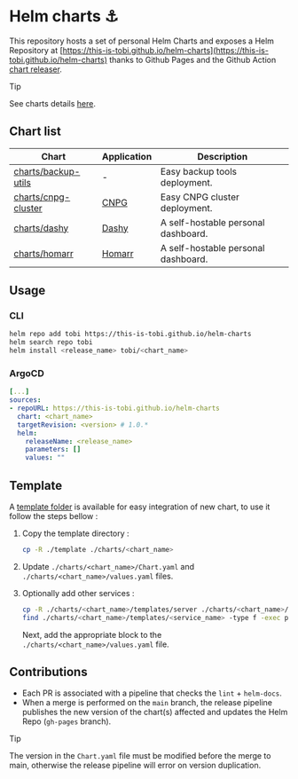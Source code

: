 # Helm charts :anchor:

This repository hosts a set of personal Helm Charts and exposes a Helm Repository at [https://this-is-tobi.github.io/helm-charts](https://this-is-tobi.github.io/helm-charts) thanks to Github Pages and the Github Action [chart releaser](https://github.com/helm/chart-releaser-action).

> [!TIP]
> See charts details [here](https://this-is-tobi.github.io/helm-charts/index.yaml).

## Chart list

| Chart                                        | Application                                | Description                         |
| -------------------------------------------- | ------------------------------------------ | ----------------------------------- |
| [charts/backup-utils](./charts/backup-utils) | -                                          | Easy backup tools deployment.       |
| [charts/cnpg-cluster](./charts/cnpg-cluster) | [CNPG](https://cloudnative-pg.io)          | Easy CNPG cluster deployment.       |
| [charts/dashy](./charts/dashy)               | [Dashy](https://github.com/lissy93/dashy)  | A self-hostable personal dashboard. |
| [charts/homarr](./charts/homarr)             | [Homarr](https://github.com/ajnart/homarr) | A self-hostable personal dashboard. |

## Usage

### CLI

```sh
helm repo add tobi https://this-is-tobi.github.io/helm-charts
helm search repo tobi
helm install <release_name> tobi/<chart_name>
```

### ArgoCD

```yaml
[...]
sources:
- repoURL: https://this-is-tobi.github.io/helm-charts
  chart: <chart_name>
  targetRevision: <version> # 1.0.*
  helm:
    releaseName: <release_name>
    parameters: []
    values: ""
```

## Template

A [template folder](./template/) is available for easy integration of new chart, to use it follow the steps bellow :

1. Copy the template directory :
    ```sh
    cp -R ./template ./charts/<chart_name>
    ```

2. Update `./charts/<chart_name>/Chart.yaml` and `./charts/<chart_name>/values.yaml` files.

3. Optionally add other services :
    ```sh
    cp -R ./charts/<chart_name>/templates/server ./charts/<chart_name>/templates/<service_name>
    find ./charts/<chart_name>/templates/<service_name> -type f -exec perl -pi -e 's/"server"/"<service_name>"/g' {} \;
    ```
    
    Next, add the appropriate block to the `./charts/<chart_name>/values.yaml` file.

## Contributions

- Each PR is associated with a pipeline that checks the `lint` + `helm-docs`.
- When a merge is performed on the `main` branch, the release pipeline publishes the new version of the chart(s) affected and updates the Helm Repo (`gh-pages` branch).

> [!TIP]  
> The version in the `Chart.yaml` file must be modified before the merge to main, otherwise the release pipeline will error on version duplication.
